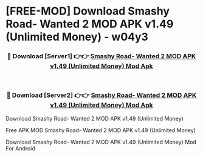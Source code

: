 # [FREE-MOD] Download Smashy Road- Wanted 2 MOD APK v1.49 (Unlimited Money) - w04y3


<div align="center">
<h3>🔴 Download [Server1] 👉👉 <a href="https://apk-comot.site?title=Smashy_Road-_Wanted_2_MOD_APK_v1.49_(Unlimited_Money)">Smashy Road- Wanted 2 MOD APK v1.49 (Unlimited Money) Mod Apk</a></h3><br>

<h3>🔴 Download [Server2] 👉👉 <a href="https://apk-comot.site?title=Smashy_Road-_Wanted_2_MOD_APK_v1.49_(Unlimited_Money)">Smashy Road- Wanted 2 MOD APK v1.49 (Unlimited Money) Mod Apk</a></h3>
</div>



Download Smashy Road- Wanted 2 MOD APK v1.49 (Unlimited Money) 

Free APK MOD Smashy Road- Wanted 2 MOD APK v1.49 (Unlimited Money) 

Download Smashy Road- Wanted 2 MOD APK v1.49 (Unlimited Money) Mod For Android

